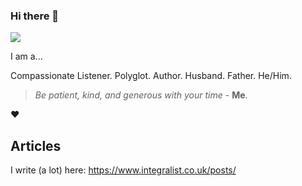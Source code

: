 ### Hi there 👋

![](https://media.giphy.com/media/PlyUFbzqM6lnwmB4dW/giphy.gif)

I am a... 

Compassionate Listener. Polyglot. Author. Husband. Father. He/Him.

> _Be patient, kind, and generous with your time_ - **Me**.

❤️

## Articles

I write (a lot) here: https://www.integralist.co.uk/posts/

<!--
**Integralist/Integralist** is a ✨ _special_ ✨ repository because its `README.md` (this file) appears on your GitHub profile.

Here are some ideas to get you started:

- 🔭 I’m currently working on ...
- 🌱 I’m currently learning ...
- 👯 I’m looking to collaborate on ...
- 🤔 I’m looking for help with ...
- 💬 Ask me about ...
- 📫 How to reach me: ...
- 😄 Pronouns: ...
- ⚡ Fun fact: ...
-->
